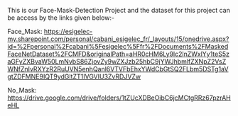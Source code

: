 This is our Face-Mask-Detection Project and the dataset for this project can be access by the links given below:-

Face_Mask:
      https://esigelec-my.sharepoint.com/personal/cabani_esigelec_fr/_layouts/15/onedrive.aspx?id=%2Fpersonal%2Fcabani%5Fesigelec%5Ffr%2FDocuments%2FMaskedFaceNetDataset%2FCMFD&originalPath=aHR0cHM6Ly9lc2lnZWxlYy1teS5zaGFyZXBvaW50LmNvbS86ZjovZy9wZXJzb25hbC9jYWJhbmlfZXNpZ2VsZWNfZnIvRXYzR2RuUVN5enhQanl6VTVFbEhxYWdCbGtSQ2FLbm5DSTg1aVgtZDFMNE9IQT9ydGltZT1IVGVIU3ZvRDJVZw
      
No_Mask:
https://drive.google.com/drive/folders/1tZUcXDBeOibC6jcMCtgRRz67pzrAHeHL
